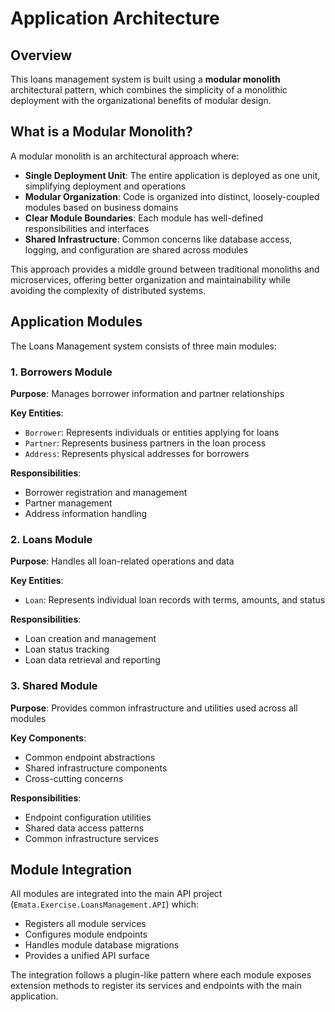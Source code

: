 # Application Architecture

## Overview

This loans management system is built using a **modular monolith** architectural pattern, which combines the simplicity of a monolithic deployment with the organizational benefits of modular design.

## What is a Modular Monolith?

A modular monolith is an architectural approach where:

- **Single Deployment Unit**: The entire application is deployed as one unit, simplifying deployment and operations
- **Modular Organization**: Code is organized into distinct, loosely-coupled modules based on business domains
- **Clear Module Boundaries**: Each module has well-defined responsibilities and interfaces
- **Shared Infrastructure**: Common concerns like database access, logging, and configuration are shared across modules

This approach provides a middle ground between traditional monoliths and microservices, offering better organization and maintainability while avoiding the complexity of distributed systems.

## Application Modules

The Loans Management system consists of three main modules:

### 1. Borrowers Module
**Purpose**: Manages borrower information and partner relationships

**Key Entities**:
- `Borrower`: Represents individuals or entities applying for loans
- `Partner`: Represents business partners in the loan process
- `Address`: Represents physical addresses for borrowers

**Responsibilities**:
- Borrower registration and management
- Partner management
- Address information handling

### 2. Loans Module
**Purpose**: Handles all loan-related operations and data

**Key Entities**:
- `Loan`: Represents individual loan records with terms, amounts, and status

**Responsibilities**:
- Loan creation and management
- Loan status tracking
- Loan data retrieval and reporting

### 3. Shared Module
**Purpose**: Provides common infrastructure and utilities used across all modules

**Key Components**:
- Common endpoint abstractions
- Shared infrastructure components
- Cross-cutting concerns

**Responsibilities**:
- Endpoint configuration utilities
- Shared data access patterns
- Common infrastructure services

## Module Integration

All modules are integrated into the main API project (`Emata.Exercise.LoansManagement.API`) which:
- Registers all module services
- Configures module endpoints
- Handles module database migrations
- Provides a unified API surface

The integration follows a plugin-like pattern where each module exposes extension methods to register its services and endpoints with the main application.